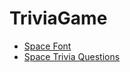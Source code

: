 # TriviaGame

- [Space Font](https://www.1001fonts.com/science-fiction+space-age-fonts.html)
- [Space Trivia Questions](https://conversationstartersworld.com/space-trivia-questions/)